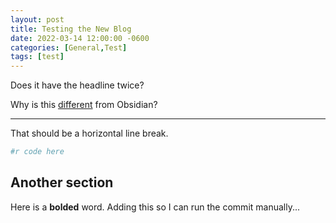 ```yaml
---
layout: post
title: Testing the New Blog
date: 2022-03-14 12:00:00 -0600
categories: [General,Test]
tags: [test]
---
```

Does it have the headline twice?

Why is this [different](https://PhDane.com) from Obsidian?

---
That should be a horizontal line break.
```r
#r code here
```

## Another section
Here is a **bolded** word.  Adding this so I can run the commit manually...